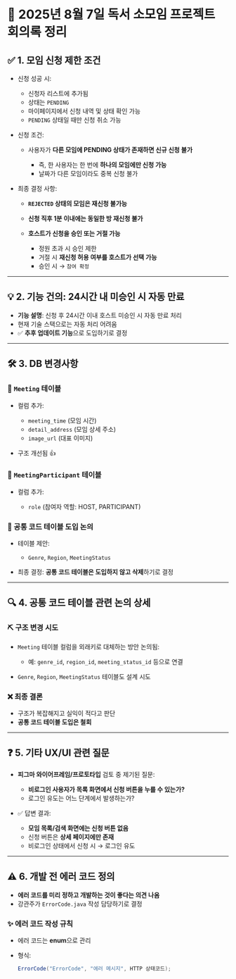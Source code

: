 # 📌 2025년 8월 7일 독서 소모임 프로젝트 회의록 정리

## ✅ 1. 모임 신청 제한 조건

* 신청 성공 시:

    * 신청자 리스트에 추가됨
    * 상태는 `PENDING`
    * 마이페이지에서 신청 내역 및 상태 확인 가능
    * `PENDING` 상태일 때만 신청 취소 가능

* 신청 조건:

    * 사용자가 **다른 모임에 PENDING 상태가 존재하면 신규 신청 불가**

        * 즉, 한 사용자는 한 번에 **하나의 모임에만 신청 가능**
        * 날짜가 다른 모임이라도 중복 신청 불가

* 최종 결정 사항:

    * **`REJECTED` 상태의 모임은 재신청 불가능**
    * **신청 직후 1분 이내에는 동일한 방 재신청 불가**
    * **호스트가 신청을 승인 또는 거절 가능**

        * 정원 초과 시 승인 제한
        * 거절 시 **재신청 허용 여부를 호스트가 선택 가능**
        * 승인 시 → `참여 확정`

---

## 💡 2. 기능 건의: 24시간 내 미승인 시 자동 만료

* **기능 설명**: 신청 후 24시간 이내 호스트 미승인 시 자동 만료 처리
* 현재 기술 스택으로는 자동 처리 어려움
* ✅ **추후 업데이트 기능**으로 도입하기로 결정

---

## 🛠️ 3. DB 변경사항

### 🔸 `Meeting` 테이블

* 컬럼 추가:

    * `meeting_time` (모임 시간)
    * `detail_address` (모임 상세 주소)
    * `image_url` (대표 이미지)
* 구조 개선됨 👍

### 🔸 `MeetingParticipant` 테이블

* 컬럼 추가:

    * `role` (참여자 역할: HOST, PARTICIPANT)

### 🔸 공통 코드 테이블 도입 논의

* 테이블 제안:

    * `Genre`, `Region`, `MeetingStatus`
* 최종 결정: **공통 코드 테이블은 도입하지 않고 삭제**하기로 결정

---

## 🔍 4. 공통 코드 테이블 관련 논의 상세

### ⛏️ 구조 변경 시도

* `Meeting` 테이블 컬럼을 외래키로 대체하는 방안 논의됨:

    * 예: `genre_id`, `region_id`, `meeting_status_id` 등으로 연결
* `Genre`, `Region`, `MeetingStatus` 테이블도 설계 시도

### ❌ 최종 결론

* 구조가 복잡해지고 실익이 적다고 판단
* **공통 코드 테이블 도입은 철회**

---

## ❓ 5. 기타 UX/UI 관련 질문

* **피그마 와이어프레임/프로토타입** 검토 중 제기된 질문:

    * **비로그인 사용자가 목록 화면에서 신청 버튼을 누를 수 있는가?**
    * 로그인 유도는 어느 단계에서 발생하는가?

* ✅ 답변 결과:

    * **모임 목록/검색 화면에는 신청 버튼 없음**
    * 신청 버튼은 **상세 페이지에만 존재**
    * 비로그인 상태에서 신청 시 → 로그인 유도

---

## ⚠️ 6. 개발 전 에러 코드 정의

* **에러 코드를 미리 정하고 개발하는 것이 좋다는 의견 나옴**
* 강관주가 `ErrorCode.java` 작성 담당하기로 결정

### ✨ 에러 코드 작성 규칙

* 에러 코드는 **enum**으로 관리
* 형식:

  ```java
  ErrorCode("ErrorCode", "에러 메시지", HTTP 상태코드);
  ```
